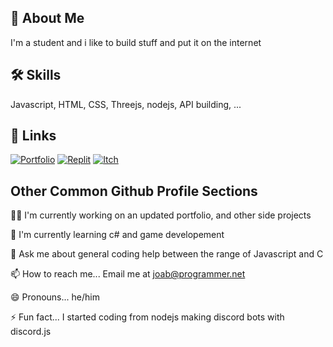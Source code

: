 
## 🚀 About Me
I'm a student and i like to build stuff and put it on the internet



## 🛠 Skills
Javascript, HTML, CSS, Threejs, nodejs, API building, ...


## 🔗 Links
[![Portfolio](https://img.shields.io/badge/my_portfolio-000?style=for-the-badge&logo=ko-fi&logoColor=white)](https://joabutt.dev)
[![Replit](https://img.shields.io/badge/replit-667881?style=for-the-badge&logo=replit&logoColor=white)](https://replit.com/@AsianDude69)
[![Itch](https://img.shields.io/badge/Itch.io-FA5C5C?style=for-the-badge&logo=itchdotio&logoColor=white)](https://joabutt.itch.io)


## Other Common Github Profile Sections
👩‍💻 I'm currently working on an updated portfolio, and other side projects

🧠 I'm currently learning c# and game developement

💬 Ask me about general coding help between the range of Javascript and C

📫 How to reach me... Email me at  joab@programmer.net

😄 Pronouns... he/him

⚡️ Fun fact... I started coding from nodejs making discord bots with discord.js

